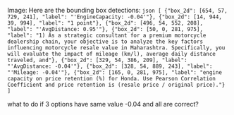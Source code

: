 Image: Here are the bounding box detections: ```json [ {"box_2d": [654, 57,
729, 241], "label": "'EngineCapacity: -0.04'"}, {"box_2d": [14, 944, 39, 994],
"label": "1 point"}, {"box_2d": [496, 54, 552, 208], "label": "'AvgDistance:
0.95'"}, {"box_2d": [50, 0, 281, 975], "label": "1) As a strategic consultant
for a premium motorcycle dealership chain, your objective is to analyze the
key factors influencing motorcycle resale value in Maharashtra. Specifically,
you will evaluate the impact of mileage (km/l), average daily distance
traveled, and"}, {"box_2d": [329, 54, 386, 209], "label": "'AvgDistance:
-0.04'"}, {"box_2d": [328, 54, 889, 243], "label": "'Mileage: -0.04'"},
{"box_2d": [165, 0, 281, 975], "label": "engine capacity on price retention
(%) for Honda. Use Pearson Correlation Coefficient and price retention is
(resale price / original price)."} ] ```
  
what to do if 3 options have same value -0.04 and all are correct?